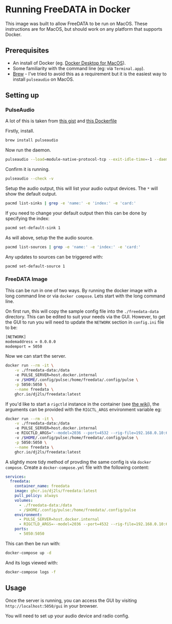 # Running FreeDATA in Docker

This image was built to allow FreeDATA to be run on MacOS. These instructions are for MacOS, but should work on any platform that supports Docker.

## Prerequisites

* An install of Docker (eg. [Docker Desktop for MacOS](https://docs.docker.com/desktop/setup/install/mac-install/)).
* Some familiarity with the command line (eg: via `Terminal.app`).
* [Brew](https://brew.sh/) - I've tried to avoid this as a requirement but it is the easiest way to install `pulseaudio` on MacOS.

## Setting up

### PulseAudio

A lot of this is taken from [this gist](https://gist.github.com/seongyongkim/b7d630a03e74c7ab1c6b53473b592712) and [this Dockerfile](https://github.com/KEINOS/Dockerfile_of_Speaker-Test-for-MacHost/blob/master/Dockerfile)

Firstly, install.

```bash
brew install pulseaudio
```

Now run the daemon.
```bash
pulseaudio --load=module-native-protocol-tcp --exit-idle-time=-1 --daemon
```

Confirm it is running.
```bash
pulseaudio --check -v
```

Setup the audio output, this will list your audio output devices. The `*` will show the default output.
```bash
pacmd list-sinks | grep -e 'name:' -e 'index:' -e 'card:'
```

If you need to change your default output then this can be done by specifying the index:
```bash
pacmd set-default-sink 1
```

As will above, setup the the audio source.
```bash
pacmd list-sources | grep -e 'name:' -e 'index:' -e 'card:'
```

Any updates to sources can be triggered with:
```bash
pacmd set-default-source 1
```

### FreeDATA Image

This can be run in one of two ways. By running the docker image with a long command line or via `docker compose`. Lets start with the long command line.

On first run, this will copy the sample config file into the `./freedata-data` directory. This can be edited to suit your needs via the GUI. However, to get the GUI to run you will need to update the `NETWORK` section in `config.ini` file to be:

```bash
[NETWORK]
modemaddress = 0.0.0.0
modemport = 5050
```

Now we can start the server.

```bash
docker run --rm -it \
    -v ./freedata-data:/data
    -e PULSE_SERVER=host.docker.internal
    -v /$HOME/.config/pulse:/home/freedata/.config/pulse \
    -p 5050:5050 \
    --name freedata \
    ghcr.io/dj2ls/freedata:latest
```

If you'd like to start a `rigctld` instance in the container (see [the wiki](https://wiki.freedata.app/en/usage/radio-control#hamlib-rigctld-commands)), the arguments can be provided with the `RIGCTL_ARGS` environment variable eg:

```bash
docker run --rm -it \
    -v ./freedata-data:/data
    -e PULSE_SERVER=host.docker.internal
    -e RIGCTLD_ARGS="--model=2036 --port=4532 --rig-file=192.168.0.10:6701"
    -v /$HOME/.config/pulse:/home/freedata/.config/pulse \
    -p 5050:5050 \
    --name freedata \
    ghcr.io/dj2ls/freedata:latest
```

A slightly more tidy method of provding the same config is via `docker compose`. Create a `docker-compose.yml` file with the following content:

```yaml
services:
  freedata:
    container_name: freedata
    image: ghcr.io/dj2ls/freedata:latest
    pull_policy: always
    volumes:
      - ./freedata-data:/data
      - /$HOME/.config/pulse:/home/freedata/.config/pulse
    environment:
      - PULSE_SERVER=host.docker.internal
      - RIGCTLD_ARGS=--model=2036 --port=4532 --rig-file=192.168.0.10:6701
    ports:
      - 5050:5050
```

This can then be run with:

```bash
docker-compose up -d
```

And its logs viewed with:

```bash
docker-compose logs -f
```

## Usage

Once the server is running, you can access the GUI by visiting `http://localhost:5050/gui` in your browser.

You will need to set up your audio device and radio config.
